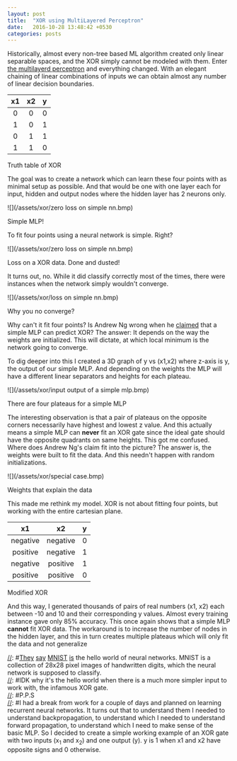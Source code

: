 ```yaml
---
layout: post
title:  "XOR using MultiLayered Perceptron"
date:   2016-10-28 13:48:42 +0530
categories: posts
---
```


Historically, almost every non-tree based ML algorithm created only linear separable spaces, and the XOR simply cannot be modeled with them. Enter [the multilayerd perceptron](https://www.coursera.org/learn/machine-learning/lecture/solUx/examples-and-intuitions-ii) and everything changed. With an elegant chaining of linear combinations of inputs we can obtain almost any number of linear decision boundaries. 

| x1|x2 | y |
|:-:|:-:|:-:|
| 0 | 0 | 0 |
|1  | 0 | 1 |
|  0| 1 | 1 |
| 1 | 1 | 0 |

<div class="caption"> Truth table of XOR </div>

The goal was to create a network which can learn these four points with as minimal setup as possible. And that would be one with one layer each for input, hidden and output nodes where the hidden layer has 2 neurons only. 

![](/assets/xor/zero loss on simple nn.bmp)
<div class = 'caption'> Simple MLP! </div>

To fit four points using a neural network is simple. Right? 

![](/assets/xor/zero loss on simple nn.bmp)
<div class = 'caption'> Loss on a XOR data. Done and dusted! </div>

It turns out, no. While it did classify correctly most of the times, there were instances when the network simply wouldn't converge. 

![](/assets/xor/loss on simple nn.bmp)
<div class = 'caption'> Why you no converge? </div>

Why can't it fit four points? Is Andrew Ng wrong when he [claimed](https://www.coursera.org/learn/machine-learning/lecture/solUx/examples-and-intuitions-ii) that a simple MLP can predict XOR? The answer: It depends on the way the weights are initialized. This will dictate, at which local minimum is the network going to converge.

To dig deeper into this I created a 3D graph of y vs (x1,x2) where z-axis is y, the output of our simple MLP. And depending on the weights the MLP will have a different linear separators and heights for each plateau. 

![](/assets/xor/input output of a simple mlp.bmp)
<div class="caption">There are four plateaus for a simple MLP</div>

The interesting observation is that a pair of plateaus on the opposite corners necessarily have highest and lowest z value. And this actually means a simple MLP can **never** fit an XOR gate since the ideal gate should have the opposite quadrants on same heights. This got me confused. Where does Andrew Ng's claim fit into the picture? The answer is, the weights were built to fit the data. And this needn't happen with random initializations.

![](/assets/xor/special case.bmp)
<div class = "caption">Weights that explain the data</div>

This made me rethink my model. XOR is not about fitting four points, but working with the entire cartesian plane. 

|       x1     |     x2       | y |
|:------------:|:------------:|:-:|
| negative     | negative     | 0 |
|positive      | negative     | 1 |
|  negative    | positive     | 1 |
| positive     | positive     | 0 |

<div class="caption">Modified XOR</div>

And this way, I generated thousands of pairs of real numbers (x1, x2) each between -10 and 10 and their corresponding y values. Almost every training instance gave only 85% accuracy. This once again shows that a simple MLP **cannot** fit XOR data. The workaround is to increase the number of nodes in the hidden layer, and this in turn creates multiple plateaus which will only fit the data and not generalize   

[//]: #P.S.  
[//]: #[They](https://www.tensorflow.org/versions/r0.11/tutorials/mnist/beginners/index.html) [say](https://deeplearning4j.org/mnist-for-beginners) [MNIST](lasagne.readthedocs.io/en/latest/user/tutorial.html) [is](https://db-blog.web.cern.ch/blog/luca-canali/2016-07-neural-network-scoring-engine-plsql-recognizing-handwritten-digits) the hello world of neural networks. MNIST is a collection of 28x28 pixel images of handwritten digits, which the neural network is supposed to classify.  
[//]: #IDK why it's the hello world when there is a much more simpler input to work with, the infamous XOR gate.  
[//]: #P.P.S  
[//]: #I had a break from work for a couple of days and planned on learning recurrent neural networks. It turns out that to understand them I needed to understand backpropagation, to understand which I needed to understand forward propagation, to understand which I need to make sense of the basic MLP. So I decided to create a simple working example of an XOR gate with two inputs (x<sub>1</sub> and x<sub>2</sub>) and one output (y). y is 1 when x1 and x2 have opposite signs and 0 otherwise.